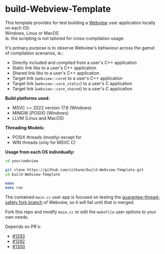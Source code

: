 # build-Webview-Template
This template provides for test building a [Webview](https://github.com/webview/webview) user application locally on each OS:<br>
Windows, Linux or MacOS<br>
ie. the scripting is not tailored for cross-compilation usage.

It's primary purpose is to observe Webview's behaviour across the gamut of compilation scenarios, ie.:
- Directly included and compiled from a user's C++ application
- Static link libs to a user's C++ application
- Shared link libs to a user's C++ application
- Target link (`webview::core`) to a user's C++ application
- Target link (`webview::core_static`) to a user's C application
- Target link (`webview::core_shared`) to a user's C application

**Build platforms used:**
- MSVC >= 2022 version 17.8 (Windows)
- MINGW [*POSIX*] (Windows)
- LLVM (Linux and MacOS)

**Threading Models:**
- POSIX threads (mostly) except for
- WIN threads (only for MSVC C)

**Usage from each OS individually:**
```bash
cd your/webview
```

```bash
git clone https://github.com/citkane/build-Webview-Template.git
cd build-Webview-Template

make
make run
```

The contained `main.cc` user app is focused on testing the [guarantee-thread-safety fork branch](https://github.com/citkane/webview/tree/guarantee-thread-safety) of Webview, so it will fail until that is merged.

Fork this repo and modify `main.cc` or edit the `makefile` user options to your own needs.

Depends on PR's:
- [#1293](https://github.com/webview/webview/pull/1293)
- [#1292](https://github.com/webview/webview/pull/1292)
- [#1300](https://github.com/webview/webview/pull/1300)


